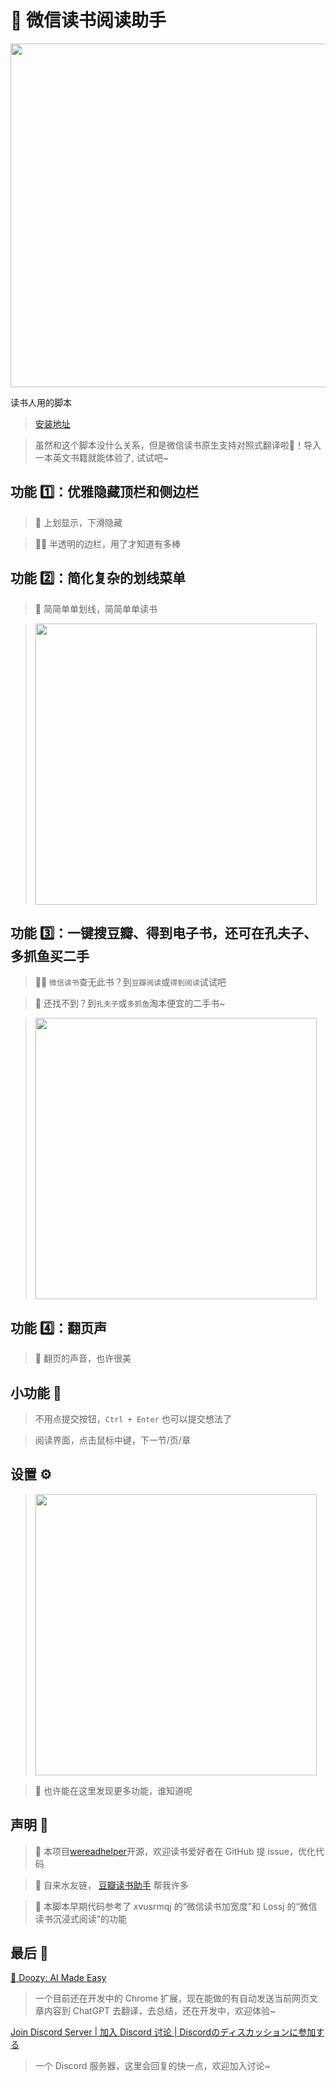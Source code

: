 # 📘 微信读书阅读助手

<img src="https://pub-a57c0ab473094e398e91626882bd3cb6.r2.dev/grid_0.png" width="550">

读书人用的脚本

> [安装地址](https://greasyfork.org/zh-CN/scripts/420774)

> 虽然和这个脚本没什么关系，但是微信读书原生支持对照式翻译啦🎉！导入一本英文书籍就能体验了, 试试吧~

## 功能 1️⃣：优雅隐藏顶栏和侧边栏

> 🥡 上划显示，下滑隐藏

> 😶‍🌫️ 半透明的边栏，用了才知道有多棒

## 功能 2️⃣：简化复杂的划线菜单

> 🍵 简简单单划线，简简单单读书

> <img src="https://greasyfork.org/rails/active_storage/blobs/redirect/eyJfcmFpbHMiOnsibWVzc2FnZSI6IkJBaHBBek5aQVE9PSIsImV4cCI6bnVsbCwicHVyIjoiYmxvYl9pZCJ9fQ==--8ea9dea15b9d2bcdc675f0c62fa9914043c2a812/2022-09-03_07-16-35.png" width="450">

## 功能 3️⃣：一键搜豆瓣、得到电子书，还可在孔夫子、多抓鱼买二手

> 🕵️‍♀️ `微信读书`查无此书？到`豆瓣阅读`或`得到阅读`试试吧

> 🤠️ 还找不到？到`孔夫子`或`多抓鱼`淘本便宜的二手书~

> <img src="https://greasyfork.org/rails/active_storage/blobs/redirect/eyJfcmFpbHMiOnsibWVzc2FnZSI6IkJBaHBBMWRoQVE9PSIsImV4cCI6bnVsbCwicHVyIjoiYmxvYl9pZCJ9fQ==--dd6eedaa17e5df21f4a6798e3b5757584e929ad8/SCR-20220924-r4s.png?locale=zh-CN" width="450">

## 功能 4️⃣：翻页声

> 🎵 翻页的声音，也许很美

## 小功能 🦴

> 不用点提交按钮，`Ctrl + Enter` 也可以提交想法了

> 阅读界面，点击鼠标中键，下一节/页/章

## 设置 ⚙

> <img src="https://greasyfork.org/rails/active_storage/blobs/redirect/eyJfcmFpbHMiOnsibWVzc2FnZSI6IkJBaHBBMVpoQVE9PSIsImV4cCI6bnVsbCwicHVyIjoiYmxvYl9pZCJ9fQ==--464ba7e421f20ee328439e9e0dca9bfb9aac8899/SCR-20220924-r52.png?locale=zh-CN" width="450">

> 🫣 也许能在这里发现更多功能，谁知道呢

## 声明 👀

> 📝 本项目[wereadhelper](https://github.com/mefengl/wereadhelper)开源，欢迎读书爱好者在 GitHub 提 issue，优化代码

> 🥰 自来水友链， [豆瓣读书助手](https://greasyfork.org/zh-CN/scripts/412479-ebooks-assistant) 帮我许多

> 🎈 本脚本早期代码参考了 xvusrmqj 的“微信读书加宽度”和 Lossj 的“微信读书沉浸式阅读”的功能

## 最后 🫧

[🦜 Doozy: AI Made Easy](https://chromewebstore.google.com/detail/doozy-ai-made-easy/okifoaikfmpfcamplcfjkpdnhfodpkil)
> 一个目前还在开发中的 Chrome 扩展，现在能做的有自动发送当前网页文章内容到 ChatGPT 去翻译，去总结，还在开发中，欢迎体验~

[Join Discord Server | 加入 Discord 讨论 | Discordのディスカッションに参加する](https://discord.gg/pwTKpnc2sF)
> 一个 Discord 服务器，这里会回复的快一点，欢迎加入讨论~
